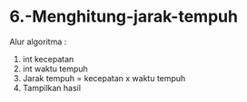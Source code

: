 # 6.-Menghitung-jarak-tempuh

Alur algoritma :
1. int kecepatan
2. int waktu tempuh
3. Jarak tempuh = kecepatan x waktu tempuh
4. Tampilkan hasil

